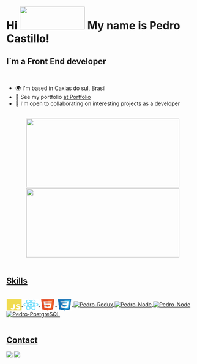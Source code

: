 <h1>Hi <img height="60em" width='170em' src="https://user-images.githubusercontent.com/18350557/176309783-0785949b-9127-417c-8b55-ab5a4333674e.gif" /> My name is Pedro Castillo!</h1> 
  <h2>I´m a Front End developer </h2>   <br />
<ul>
  <li>🌍 I'm based in Caxias do sul, Brasil</li>
  <li>💼 See my portfolio <a href="https://portfolio-mocha-omega-74.vercel.app/" target="_blank" >at Portfolio<a/></li>
  <li>🤝 I'm open to collaborating on interesting projects as a developer</li>
</ul>

<br />
<div align="center">
  <a href="https://www.linkedin.com/in/pedro-castillo-657a86222/">
  <img height="180em" width='400em' src="https://github-readme-stats.vercel.app/api?username=Pedro29v&show_icons=true&theme=tokyonight&include_all_commits=true&count_private=true"/>
  <img height="180em" width='400em' src="https://github-readme-stats.vercel.app/api/top-langs/?username=Pedro29v&layout=compact&langs_count=7&theme=tokyonight"/>
</div>
  
   <br/>
  
  <p><h2>Skills</h2></p>
  
  <div style="display: inline_block"><br>
    <img align="center" alt="Pedro-Js" height="30" width="40" src="https://raw.githubusercontent.com/devicons/devicon/master/icons/javascript/javascript-plain.svg">
    <img align="center" alt="Pedro-React" height="30" width="40" src="https://raw.githubusercontent.com/devicons/devicon/master/icons/react/react-original.svg">
    <img align="center" alt="Pedro-HTML" height="30" width="40" src="https://raw.githubusercontent.com/devicons/devicon/master/icons/html5/html5-original.svg">
    <img align="center" alt="Pedro-CSS" height="30" width="40" src="https://raw.githubusercontent.com/devicons/devicon/master/icons/css3/css3-original.svg"/>
    <img align="center" alt="Pedro-Redux" height="30" width="40" src="https://cdn.jsdelivr.net/gh/devicons/devicon/icons/redux/redux-original.svg" />
     <img align="center" alt="Pedro-Node" height="30" width="40" src="https://cdn.jsdelivr.net/gh/devicons/devicon/icons/nodejs/nodejs-original.svg" />
     <img align="center" alt="Pedro-Node" height="30" width="40" src="https://cdn.jsdelivr.net/gh/devicons/devicon/icons/express/express-original.svg" />
     <img align="center" alt="Pedro-PostgreSQL" height="30" width="40" src="https://cdn.jsdelivr.net/gh/devicons/devicon/icons/postgresql/postgresql-original-wordmark.svg" />
          
          
          
          
          
  </div>
  
  <br/>
  
   <p><h2>Contact</h2></p>
 
<div> 
  

  <a href = "mailto:pedrocastillo24.pc@gmail.com"><img src="https://img.shields.io/badge/-Gmail-%23333?style=for-the-badge&logo=gmail&logoColor=white" target="_blank"></a>
  <a href="https://www.linkedin.com/in/pedro-castillo-657a86222/" target="_blank"><img src="https://img.shields.io/badge/-LinkedIn-%230077B5?style=for-the-badge&logo=linkedin&logoColor=white" target="_blank"></a> 
  
</div>
